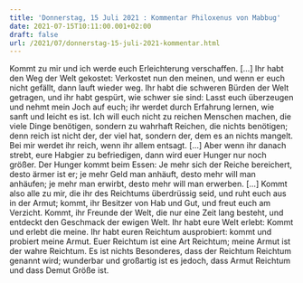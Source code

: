 ```yaml
---
title: 'Donnerstag, 15 Juli 2021 : Kommentar Philoxenus von Mabbug'
date: 2021-07-15T10:11:00.001+02:00
draft: false
url: /2021/07/donnerstag-15-juli-2021-kommentar.html
---
```


Kommt zu mir und ich werde euch Erleichterung verschaffen. \[…\] Ihr habt den Weg der Welt gekostet: Verkostet nun den meinen, und wenn er euch nicht gefällt, dann lauft wieder weg. Ihr habt die schweren Bürden der Welt getragen, und ihr habt gespürt, wie schwer sie sind: Lasst euch überzeugen und nehmt mein Joch auf euch; ihr werdet durch Erfahrung lernen, wie sanft und leicht es ist. Ich will euch nicht zu reichen Menschen machen, die viele Dinge benötigen, sondern zu wahrhaft Reichen, die nichts benötigen; denn reich ist nicht der, der viel hat, sondern der, dem es an nichts mangelt. Bei mir werdet ihr reich, wenn ihr allem entsagt. \[…\] Aber wenn ihr danach strebt, eure Habgier zu befriedigen, dann wird euer Hunger nur noch größer. Der Hunger kommt beim Essen: Je mehr sich der Reiche bereichert, desto ärmer ist er; je mehr Geld man anhäuft, desto mehr will man anhäufen; je mehr man erwirbt, desto mehr will man erwerben. \[…\] Kommt also alle zu mir, die ihr des Reichtums überdrüssig seid, und ruht euch aus in der Armut; kommt, ihr Besitzer von Hab und Gut, und freut euch am Verzicht. Kommt, ihr Freunde der Welt, die nur eine Zeit lang besteht, und entdeckt den Geschmack der ewigen Welt. Ihr habt eure Welt erlebt: Kommt und erlebt die meine. Ihr habt euren Reichtum ausprobiert: kommt und probiert meine Armut. Euer Reichtum ist eine Art Reichtum; meine Armut ist der wahre Reichtum. Es ist nichts Besonderes, dass der Reichtum Reichtum genannt wird; wunderbar und großartig ist es jedoch, dass Armut Reichtum und dass Demut Größe ist.